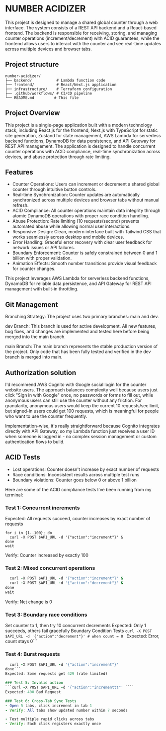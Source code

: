 # NUMBER ACIDIZER

This project is designed to manage a shared global counter through a web interface. The system consists of a REST API backend and a React-based frontend. The backend is responsible for receiving, storing, and managing counter operations (increment/decrement) with ACID guarantees, while the frontend allows users to interact with the counter and see real-time updates across multiple devices and browser tabs.

## Project structure

```
number-acidizer/
├── backend/           # Lambda function code
├── frontend/          # React/Next.js application
├── infrastructure/    # Terraform configuration
├── .github/workflows/ # CI/CD pipeline
└── README.md         # This file
```

## Project Overview

This project is a single-page application built with a modern technology stack, including React.js for the frontend, Next.js with TypeScript for static site generation, Zustand for state management, AWS Lambda for serverless backend functions, DynamoDB for data persistence, and API Gateway for REST API management.
The application is designed to handle concurrent counter operations with ACID compliance, real-time synchronization across devices, and abuse protection through rate limiting.

## Features

- Counter Operations: Users can increment or decrement a shared global counter through intuitive button controls.
- Real-time Synchronization: Counter updates are automatically synchronized across multiple devices and browser tabs without manual refresh.
- ACID Compliance: All counter operations maintain data integrity through atomic DynamoDB operations with proper race condition handling.
- Abuse Protection: Rate limiting (10 requests/second) prevents automated abuse while allowing normal user interactions.
- Responsive Design: Clean, modern interface built with Tailwind CSS that works seamlessly across desktop and mobile devices.
- Error Handling: Graceful error recovery with clear user feedback for network issues or API failures.
- Boundary Enforcement: Counter is safely constrained between 0 and 1 billion with proper validation.
- Animation Effects: Smooth number transitions provide visual feedback for counter changes.

This project leverages AWS Lambda for serverless backend functions, DynamoDB for reliable data persistence, and API Gateway for REST API management with built-in throttling.

## Git Management

Branching Strategy: The project uses two primary branches: main and dev.

dev Branch: This branch is used for active development. All new features, bug fixes, and changes are implemented and tested here before being merged into the main branch.

main Branch: The main branch represents the stable production version of the project. Only code that has been fully tested and verified in the dev branch is merged into main.

## Authorization solution

I'd recommend AWS Cognito with Google social login for the counter website users. The approach balances complexity well because users just click "Sign in with Google" once, no passwords or forms to fill out, while anonymous users can still use the counter without any friction. For granularity, anonymous users would keep the current 10 requests/sec limit, but signed-in users could get 100 requests, which is meaningful for people who want to use the counter frequently.

Implementation-wise, it's really straightforward because Cognito integrates directly with API Gateway, so my Lambda function just receives a user ID when someone is logged in - no complex session management or custom authentication flows to build. 

## ACID Tests


- Lost operations: Counter doesn't increase by exact number of requests
- Race conditions: Inconsistent results across multiple test runs
- Boundary violations: Counter goes below 0 or above 1 billion

Here are some of the ACID compliance tests I've been running from my terminal:

### Test 1: Concurrent increments
 Expected: All requests succeed, counter increases by exact number of requests
```
for i in {1..100}; do
  curl -X POST $API_URL -d '{"action":"increment"}' &
done
wait
```
Verify: Counter increased by exactly 100

### Test 2: Mixed concurrent operations
```for i in {1..50}; do
  curl -X POST $API_URL -d '{"action":"increment"}' &
  curl -X POST $API_URL -d '{"action":"decrement"}' &
done
wait
```
Verify: Net change is 0

### Test 3: Boundary race conditions
 Set counter to 1, then try 10 concurrent decrements
 Expected: Only 1 succeeds, others fail gracefully
Boundary Condition Tests
```curl -X POST $API_URL -d '{"action":"decrement"}' # when count = 0 ```
Expected: Error, count stays 0```

### Test 4: Burst requests

```for i in {1..100}; do
  curl -X POST $API_URL -d '{"action":"increment"}'
done```
Expected: Some requests get 429 (rate limited)

### Test 5: Invalid action
```curl -X POST $API_URL -d '{"action":"incrementtt"' ````
Expected: 400 Bad Request

### Test 6: Cross-Tab Sync Tests
- Open 5 tabs, click increment in tab 1
- Verify: All tabs show updated number within 7 seconds

- Test multiple rapid clicks across tabs
- Verify: Each click registers exactly once


